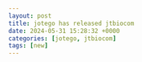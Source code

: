 ```yaml
---
layout: post
title: jotego has released jtbiocom
date: 2024-05-31 15:28:32 +0000
categories: [jotego, jtbiocom]
tags: [new]
---
```


